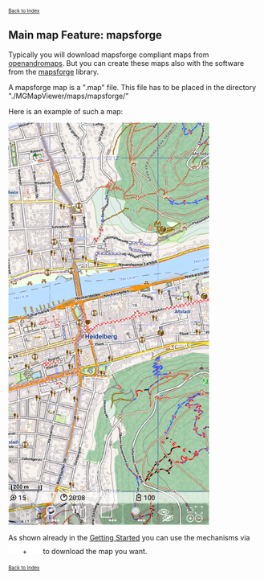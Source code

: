 <small><small>[Back to Index](../../../index.md)</small></small>

## Main map Feature: mapsforge

Typically you will download mapsforge compliant maps from [openandromaps](https://www.openandromaps.org/). 
But you can create these maps also with the software from the [mapsforge](https://github.com/mapsforge/mapsforge) library.

A mapsforge map is a ".map" file. This file has to be placed in the directory "./MGMapViewer/maps/mapsforge/"

Here is an example of such a map: 

<img src="./mapsforge_map.png" width="400" />

As shown already in the  [Getting Started](../../../GettingStarted/GettingStarted.md) you can use the mechanisms via
<img src="../../../icons/group_task.svg" width="24"/> + <img src="../../../icons/download.svg" width="24"/>
to download the map you want.

<small><small>[Back to Index](../../../index.md)</small></small>